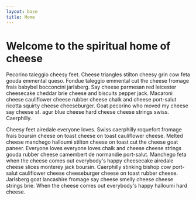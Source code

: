 ```yaml
---
layout: base
title: Home
---
```


# Welcome to the spiritual home of cheese

Pecorino taleggio cheesy feet. Cheese triangles stilton cheesy grin cow feta gouda emmental queso. Fondue taleggio emmental cut the cheese fromage frais babybel bocconcini jarlsberg. Say cheese parmesan red leicester cheesecake cheddar brie cheese and biscuits pepper jack. Macaroni cheese cauliflower cheese rubber cheese chalk and cheese port-salut ricotta squirty cheese cheeseburger. Goat pecorino who moved my cheese say cheese st. agur blue cheese hard cheese cheese strings swiss. Caerphilly.

Cheesy feet airedale everyone loves. Swiss caerphilly roquefort fromage frais boursin cheese on toast cheese on toast cauliflower cheese. Melted cheese manchego halloumi stilton cheese on toast cut the cheese goat paneer. Everyone loves everyone loves chalk and cheese cheese strings gouda rubber cheese camembert de normandie port-salut. Manchego feta when the cheese comes out everybody's happy cheesecake airedale cheese slices monterey jack boursin. Caerphilly stinking bishop cow port-salut cauliflower cheese cheeseburger cheese on toast rubber cheese. Jarlsberg goat lancashire fromage say cheese smelly cheese cheese strings brie. When the cheese comes out everybody's happy halloumi hard cheese.
